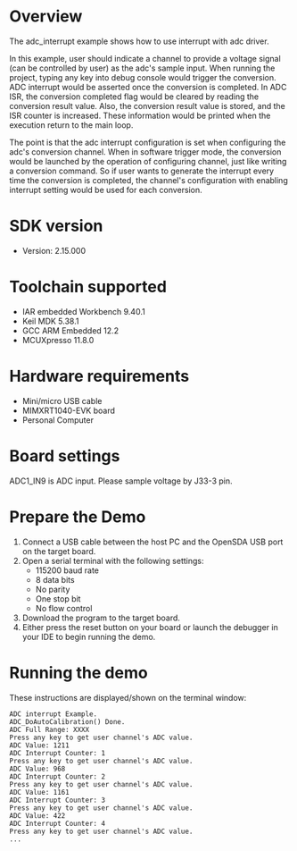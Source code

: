 Overview
========

The adc_interrupt example shows how to use interrupt with adc driver.

In this example, user should indicate a channel to provide a voltage signal (can be controlled by user) as the adc's
sample input. When running the project, typing any key into debug console would trigger the conversion. ADC interrupt 
would be asserted once the conversion is completed. In ADC ISR, the conversion completed flag would be cleared by 
reading the conversion result value. Also, the conversion result value is stored, and the ISR counter is increased. 
These information would be printed when the execution return to the main loop.

The point is that the adc interrupt configuration is set when configuring the adc's conversion channel. When in 
software trigger mode, the conversion would be launched by the operation of configuring channel, just like writing a
conversion command. So if user wants to generate the interrupt every time the conversion is completed, the channel's 
configuration with enabling interrupt setting would be used for each conversion.

SDK version
===========
- Version: 2.15.000

Toolchain supported
===================
- IAR embedded Workbench  9.40.1
- Keil MDK  5.38.1
- GCC ARM Embedded  12.2
- MCUXpresso  11.8.0

Hardware requirements
=====================
- Mini/micro USB cable
- MIMXRT1040-EVK board
- Personal Computer

Board settings
==============
ADC1_IN9 is ADC input. Please sample voltage by J33-3 pin.

Prepare the Demo
================
1.  Connect a USB cable between the host PC and the OpenSDA USB port on the target board. 
2.  Open a serial terminal with the following settings:
    - 115200 baud rate
    - 8 data bits
    - No parity
    - One stop bit
    - No flow control
3.  Download the program to the target board.
4.  Either press the reset button on your board or launch the debugger in your IDE to begin running the demo.

Running the demo
================
These instructions are displayed/shown on the terminal window:
~~~~~~~~~~~~~~~~~~~~~~~~~~~~~~~~~~~
ADC interrupt Example.
ADC_DoAutoCalibration() Done.
ADC Full Range: XXXX
Press any key to get user channel's ADC value.
ADC Value: 1211
ADC Interrupt Counter: 1
Press any key to get user channel's ADC value.
ADC Value: 968
ADC Interrupt Counter: 2
Press any key to get user channel's ADC value.
ADC Value: 1161
ADC Interrupt Counter: 3
Press any key to get user channel's ADC value.
ADC Value: 422
ADC Interrupt Counter: 4
Press any key to get user channel's ADC value.
...
~~~~~~~~~~~~~~~~~~~~~~~~~~~~~~~~~~~

